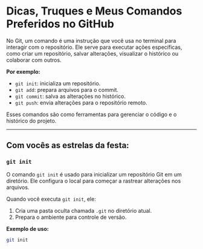 # Dicas, Truques e Meus Comandos Preferidos no GitHub

No Git, um comando é uma instrução que você usa no terminal para interagir com o repositório. Ele serve para executar ações específicas, como criar um repositório, salvar alterações, visualizar o histórico ou colaborar com outros.

**Por exemplo:**
- `git init`: inicializa um repositório.
- `git add`: prepara arquivos para o commit.
- `git commit`: salva as alterações no histórico.
- `git push`: envia alterações para o repositório remoto.

Esses comandos são como ferramentas para gerenciar o código e o histórico do projeto.

---

## Com vocês as estrelas da festa:

### `git init`

O comando `git init` é usado para inicializar um repositório Git em um diretório. Ele configura o local para começar a rastrear alterações nos arquivos.

Quando você executa `git init`, ele:
1. Cria uma pasta oculta chamada `.git` no diretório atual.
2. Prepara o ambiente para controle de versão.

**Exemplo de uso:**
```bash
git init
